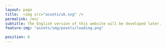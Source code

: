 ```yaml
---
layout: page
title:  <img src="assets/uk.svg" />
permalink: /en/
subtitle: The English version of this website will be developed later. <br> Thank you very much for the patience
feature-img: "assets/img/pexels/loading.png"

position: 6
---
```


